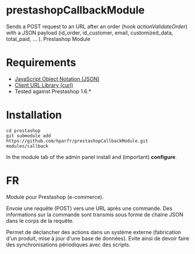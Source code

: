 prestashopCallbackModule
========================

Sends a POST request to an URL after an order (hook _actionValidateOrder_) with a JSON payload (id_order, id_customer, email, customized_data, total_paid, ... ).
Prestashop Module


Requirements
====

- [JavaScript Object Notation (JSON)](php.net/manual/book.json.php)
- [Client URL Library (curl)](php.net/manual/book.curl.php)
- Tested against Prestashop 1.6.*


Installation
====

	cd prestashop
	git submodule add https://github.com/hparfr/prestashopCallbackModule.git modules/callback

In the module tab of the admin panel install and (important) __configure__.


FR
===

Module pour Prestashop (e-commerce).

Envoie une requête (POST) vers une URL après une commande.
Des informations sur la commande sont transmis sous forme de chaine JSON dans le corps de la requête.


Permet de déclancher des actions dans un système externe (fabrication d'un produit, mise à jour d'une base de données).
Evite ainsi de devoir faire des synchronisations périodiques avec des scripts.